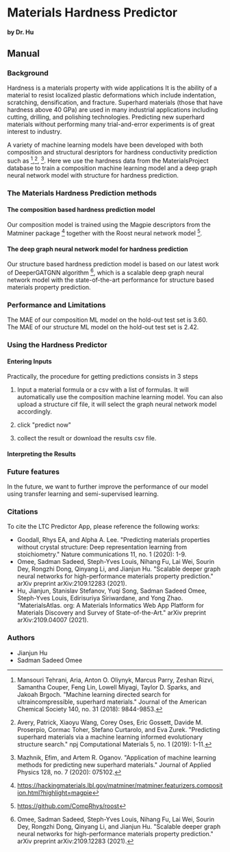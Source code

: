 
# Materials Hardness Predictor


#### by Dr. Hu

## Manual

### Background

Hardness is a materials property with wide applications It is the ability of a material to resist localized plastic
deformations which include indentation, scratching, densification, and fracture. Superhard materials (those that
have hardness above 40 GPa) are used in many industrial applications including cutting, drilling, and polishing technologies. Predicting new superhard materials without performing many trial-and-error experiments is of great interest to industry. 

A variety of machine learning models have been developed with both composition and structural desriptors for hardness conductivity prediction such as [^1],[^6], [^7]. Here we use the hardness data from the MaterialsProject database to train a composition machine learning model and a deep graph neural network model with structure for hardness prediction.


### The Materials Hardness Prediction methods



#### The composition based hardness prediction model

Our composition model is trained using the Magpie descriptors from the Matminer package [^3] together with the Roost neural network model [^4]. 

#### The deep graph neural network model for hardness prediction

Our structure based hardness prediction model is based on our latest work of DeeperGATGNN algorithm [^5], which is a scalable deep graph neural network model with the state-of-the-art performance for structure based materials property prediction. 

### Performance and Limitations

The MAE of our composition ML model on the hold-out test set is 3.60. <br>
The MAE of our structure ML model on the hold-out test set is 2.42. 

### Using the Hardness Predictor

#### Entering Inputs

Practically, the procedure for getting predictions consists in 3 steps

1. Input a material formula or a csv with a list of formulas. It will automatically use the composition machine learning model. You can also upload a structure cif file, it will select the graph neural network model accordingly. 

2. click "predict now"

3. collect the result or download the results csv file.



#### Interpreting the Results




### Future features

In the future, we want to further improve the performance of our model using transfer learning and semi-supervised learning. 

### Citations

To cite the LTC Predictor App, please reference the following works:

- Goodall, Rhys EA, and Alpha A. Lee. "Predicting materials properties without crystal structure: Deep representation learning from stoichiometry." Nature communications 11, no. 1 (2020): 1-9.
- Omee, Sadman Sadeed, Steph-Yves Louis, Nihang Fu, Lai Wei, Sourin Dey, Rongzhi Dong, Qinyang Li, and Jianjun Hu. "Scalable deeper graph neural networks for high-performance materials property prediction." arXiv preprint arXiv:2109.12283 (2021).
- Hu, Jianjun, Stanislav Stefanov, Yuqi Song, Sadman Sadeed Omee, Steph-Yves Louis, Edirisuriya Siriwardane, and Yong Zhao. "MaterialsAtlas. org: A Materials Informatics Web App Platform for Materials Discovery and Survey of State-of-the-Art." arXiv preprint arXiv:2109.04007 (2021).


[^1]: Mansouri Tehrani, Aria, Anton O. Oliynyk, Marcus Parry, Zeshan Rizvi, Samantha Couper, Feng Lin, Lowell Miyagi, Taylor D. Sparks, and Jakoah Brgoch. "Machine learning directed search for ultraincompressible, superhard materials." Journal of the American Chemical Society 140, no. 31 (2018): 9844-9853.
[^2]: http://www.materialsproject.org
[^3]: https://hackingmaterials.lbl.gov/matminer/matminer.featurizers.composition.html?highlight=magpie
[^4]: https://github.com/CompRhys/roost
[^5]:Omee, Sadman Sadeed, Steph-Yves Louis, Nihang Fu, Lai Wei, Sourin Dey, Rongzhi Dong, Qinyang Li, and Jianjun Hu. "Scalable deeper graph neural networks for high-performance materials property prediction." arXiv preprint arXiv:2109.12283 (2021).
[^6]: Avery, Patrick, Xiaoyu Wang, Corey Oses, Eric Gossett, Davide M. Proserpio, Cormac Toher, Stefano Curtarolo, and Eva Zurek. "Predicting superhard materials via a machine learning informed evolutionary structure search." npj Computational Materials 5, no. 1 (2019): 1-11.
[^7]: Mazhnik, Efim, and Artem R. Oganov. "Application of machine learning methods for predicting new superhard materials." Journal of Applied Physics 128, no. 7 (2020): 075102.


### Authors

- Jianjun Hu
- Sadman Sadeed Omee

